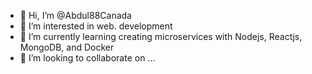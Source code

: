 - 👋 Hi, I’m @Abdul88Canada
- 👀 I’m interested in web. development
- 🌱 I’m currently learning creating microservices with Nodejs, Reactjs, MongoDB, and Docker
- 💞️ I’m looking to collaborate on ...

<!---
Abdul88Canada/Abdul88Canada is a ✨ special ✨ repository because its `README.md` (this file) appears on your GitHub profile.
You can click the Preview link to take a look at your changes.
--->
